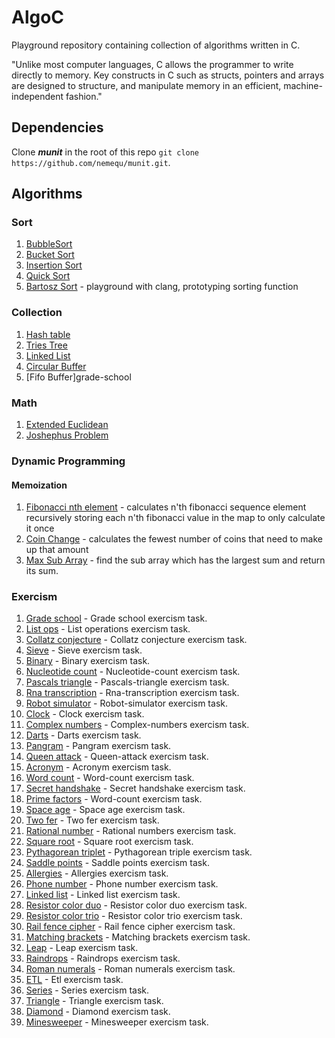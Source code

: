 # AlgoC

Playground repository containing collection of algorithms written in C.

"Unlike most computer languages, C allows the programmer to write directly to memory. Key constructs in C such as structs, pointers and arrays are designed to structure, and manipulate memory in an efficient, machine-independent fashion."

## Dependencies

Clone ***munit*** in the root of this repo `git clone https://github.com/nemequ/munit.git`.

## Algorithms

### Sort

1. [BubbleSort](https://github.com/bartossh/AlgoC/blob/main/bubble_sort/bubble.c)
2. [Bucket Sort](https://github.com/bartossh/AlgoC/blob/main/bucket_sort/bucket.c)
3. [Insertion Sort](https://github.com/bartossh/AlgoC/blob/main/insertion_sort/insertion.c)
4. [Quick Sort](https://github.com/bartossh/AlgoC/blob/main/quick_sort/quick.c)
4. [Bartosz Sort](https://github.com/bartossh/AlgoC/blob/main/bartosz_sort/bartosz.c) - playground with clang, prototyping sorting function

### Collection

1. [Hash table](https://github.com/bartossh/AlgoC/blob/main/hash_table_collection/table.c)
2. [Tries Tree](https://github.com/bartossh/AlgoC/blob/main/tries_collection/tries.c)
3. [Linked List](https://github.com/bartossh/AlgoC/blob/main/linkedlist_collection/linkedlist.c)
4. [Circular Buffer](https://github.com/bartossh/AlgoC/blob/main/circular_buffer/circular.c)
5. [Fifo Buffer]grade-school

### Math

1. [Extended Euclidean](https://github.com/bartossh/AlgoC/blob/main/extended_euclidean_math/extendedeuclidean.c)
2. [Joshephus Problem](https://github.com/bartossh/AlgoC/blob/main/joshephus/jushephus.c)

### Dynamic Programming

#### Memoization

1. [Fibonacci nth element](https://github.com/bartossh/AlgoC/blob/main/fibonacci_dyn_prog/fibonacci.c) - calculates n'th fibonacci sequence element recursively storing each n'th fibonacci value in the map to only calculate it once
2. [Coin Change](https://github.com/bartossh/AlgoC/blob/main/coinchange_dyn_prog/coinchange.c) - calculates the fewest number of coins that need to make up that amount
2. [Max Sub Array](https://github.com/bartossh/AlgoC/blob/main/maxsubarray_dyn_prog/maxsubarray.c) - find the sub array which has the largest sum and return its sum.

### Exercism

1. [Grade school](https://github.com/bartossh/AlgoC/blob/main/grade-school/grade_school.c) - Grade school exercism task.
2. [List ops](https://github.com/bartossh/AlgoC/blob/main/list-ops/list_ops.c) - List operations exercism task.
3. [Collatz conjecture](https://github.com/bartossh/AlgoC/blob/main/collatz-conjecture/collatz_conjecture.c) - Collatz conjecture exercism task.
4. [Sieve](https://github.com/bartossh/AlgoC/blob/main/sieve/sieve.c) - Sieve exercism task.
5. [Binary](https://github.com/bartossh/AlgoC/blob/main/binary/binary.c) - Binary exercism task.
6. [Nucleotide count](https://github.com/bartossh/AlgoC/blob/main/nucleotide-count/nucleotide_count.c) - Nucleotide-count exercism task.
7. [Pascals triangle](https://github.com/bartossh/AlgoC/blob/main/pascals-triangle/pascals_triangle.c) - Pascals-triangle exercism task.
8. [Rna transcription](https://github.com/bartossh/AlgoC/blob/main/rna-transcription/rna_transcription.c) - Rna-transcription exercism task.
9. [Robot simulator](https://github.com/bartossh/AlgoC/blob/main/robot-simulator/robot_simulator.c) - Robot-simulator exercism task.
10. [Clock](https://github.com/bartossh/AlgoC/blob/main/clock/clock.c) - Clock exercism task.
11. [Complex numbers](https://github.com/bartossh/AlgoC/blob/main/complex-numbers/complex_numbers.c) - Complex-numbers exercism task.
12. [Darts](https://github.com/bartossh/AlgoC/blob/main/darts/darts.c) - Darts exercism task.
13. [Pangram](https://github.com/bartossh/AlgoC/blob/main/pangram/pangram.c) - Pangram exercism task.
14. [Queen attack](https://github.com/bartossh/AlgoC/blob/main/queen-attack/queen_attack.c) - Queen-attack exercism task.
15. [Acronym](https://github.com/bartossh/AlgoC/blob/main/acronym/acronym.c) - Acronym exercism task.
16. [Word count](https://github.com/bartossh/AlgoC/blob/main/word-count/word_count.c) - Word-count exercism task.
17. [Secret handshake](https://github.com/bartossh/AlgoC/blob/main/secret-handshake/secret_handshake.c) - Secret handshake exercism task.
18. [Prime factors](https://github.com/bartossh/AlgoC/blob/main/prime-factors/prime_factors.c) - Word-count exercism task.
19. [Space age](https://github.com/bartossh/AlgoC/blob/main/space-age/space_age.c) - Space age exercism task.
20. [Two fer](https://github.com/bartossh/AlgoC/blob/main/two-fer/two_fer.c) - Two fer exercism task.
21. [Rational number](https://github.com/bartossh/AlgoC/blob/main/rational-numbers/rational_numbers.c) - Rational numbers exercism task.
22. [Square root](https://github.com/bartossh/AlgoC/blob/main/square-root/square_root.c) - Square root exercism task.
23. [Pythagorean triplet](https://github.com/bartossh/AlgoC/blob/main/pythagorean-triplet/pythagorean_triplet.c) - Pythagorean triple exercism task.
24. [Saddle points](https://github.com/bartossh/AlgoC/blob/main/saddle-points/saddle_points.c) - Saddle points exercism task.
25. [Allergies](https://github.com/bartossh/AlgoC/blob/main/allergies/allergies.c) - Allergies exercism task.
26. [Phone number](https://github.com/bartossh/AlgoC/blob/main/phone-number/phone_number.c) - Phone number exercism task.
27. [Linked list](https://github.com/bartossh/AlgoC/blob/main/linked-list/linked_list.c) - Linked list exercism task.
28. [Resistor color duo](https://github.com/bartossh/AlgoC/blob/main/resistor-color-duo/resistor_color_duo.c) - Resistor color duo exercism task.
29. [Resistor color trio](https://github.com/bartossh/AlgoC/blob/main/resistor-color-trio/resistor_color_trio.c) - Resistor color trio exercism task.
30. [Rail fence cipher](https://github.com/bartossh/AlgoC/blob/main/rail-fence-cipher/rail_fence_cipher.c) - Rail fence cipher exercism task.
31. [Matching brackets](https://github.com/bartossh/AlgoC/blob/main/matching-brackets/matching_brackets.c) - Matching brackets exercism task.
32. [Leap](https://github.com/bartossh/AlgoC/blob/main/leap/leap.c) - Leap exercism task.
33. [Raindrops](https://github.com/bartossh/AlgoC/blob/main/raindrops/raindrops.c) - Raindrops exercism task.
34. [Roman numerals](https://github.com/bartossh/AlgoC/blob/main/roman-numerals/roman_numerals.c) - Roman numerals exercism task.
35. [ETL](https://github.com/bartossh/algoc/blob/main/etl/etl.c) - Etl exercism task.
36. [Series](https://github.com/bartossh/algoc/blob/main/series/series.c) - Series exercism task.
37. [Triangle](https://github.com/bartossh/algoc/blob/main/triangle/triangle.c) - Triangle exercism task.
38. [Diamond](https://github.com/bartossh/algoc/blob/main/diamond/diamond.c) - Diamond exercism task.
39. [Minesweeper](https://github.com/bartossh/algoc/blob/main/minesweeper/minesweeper.c) - Minesweeper exercism task.
